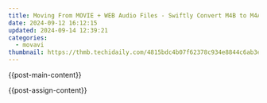 ```yaml
---
title: Moving From MOVIE + WEB Audio Files - Swiftly Convert M4B to M4A Formats for Free with Our Online Tools
date: 2024-09-12 16:12:15
updated: 2024-09-14 12:39:21
categories:
  - movavi
thumbnail: https://thmb.techidaily.com/4815bdc4b07f62378c934e8844c6ab3ed5ccd8bb0ecbd12c41105ddecee78795.jpg
---
```


{{post-main-content}}

<ins class="adsbygoogle"
     style="display:block"
     data-ad-format="autorelaxed"
     data-ad-client="ca-pub-7571918770474297"
     data-ad-slot="1223367746"></ins>

{{post-assign-content}}

<ins class="adsbygoogle"
     style="display:block"
     data-ad-client="ca-pub-7571918770474297"
     data-ad-slot="8358498916"
     data-ad-format="auto"
     data-full-width-responsive="true"></ins>
